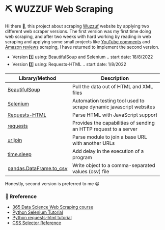 # :pick: WUZZUF Web Scraping 
Hi there :wave:, this project about scraping [Wuzzuf](https://wuzzuf.net/jobs/egypt) website by applying two different web scraper versions. The first version was my first time doing web scraping, and after two weeks with hard working by reading in web scraping and applying some small projects like [YouTube comments](https://github.com/MoamenAlaa0/YouTube_Comments_WebScraping) and [Amazon reviews](https://github.com/MoamenAlaa0/Amazon_WebScraping) scraping, 
I have returned to implement the second version.

- Version :one: using: BeautifulSoup and Selenium .. start date: 18/8/2022
- Version :two: using: Requests-HTML .. start date: 1/8/2022

| Library/Method | Description |
| --- | --- |
| [BeautifulSoup](https://www.crummy.com/software/BeautifulSoup/bs4/doc/) | Pull the data out of HTML and XML files |
| [Selenium](https://selenium-python.readthedocs.io/getting-started.html) | Automation testing tool used to scrape dynamic javascript websites |
| [Requests-HTML](https://requests.readthedocs.io/projects/requests-html/en/latest/) | Parse HTML with JavaScript support |
| [requests](https://requests.readthedocs.io/en/latest/api/) | Provides the capabilities of sending an HTTP request to a server |
| [urljoin](https://docs.python.org/3/library/urllib.parse.html) | Parse module to join a base URL with another URLs |
| [time.sleep](https://docs.python.org/3/library/time.html#time.sleep) | Add delay in the execution of a program |
| [pandas.DataFrame.to_csv](https://pandas.pydata.org/docs/reference/api/pandas.DataFrame.to_csv.html) | Write object to a comma-separated values (csv) file |

Honestly, second version is preferred to me :grin:	

### :book: Rreference
- [365 Data Science Web Scraping course](https://learn.365datascience.com/courses/preview/web-scraping-and-api-fundamentals-in-python/)  
- [Python Selenium Tutorial](https://www.youtube.com/watch?v=Xjv1sY630Uc&list=PLzMcBGfZo4-n40rB1XaJ0ak1bemvlqumQ)  
- [Python requests-html tutorial](https://www.alixaprodev.com/2022/04/python-requests-html-library.html)  
- [CSS Selector Reference](https://www.w3schools.com/cssref/css_selectors.asp) 
